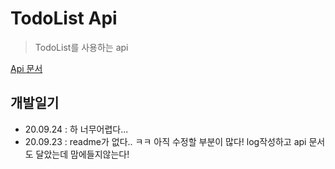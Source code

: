 # TodoList Api

> TodoList를 사용하는 api

[Api 문서](https://documenter.getpostman.com/view/9478063/TVKEWx4p#ca69e69b-f77a-4ad9-8340-1f9726d77f5b)

## 개발일기
*  20.09.24 : 하 너무어렵다...
*  20.09.23 : readme가 없다.. ㅋㅋ  아직 수정할 부분이 많다! log작성하고 api 문서도 달았는데 맘에들지않는다!